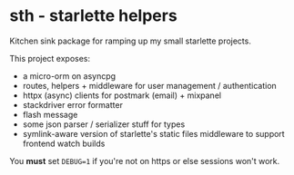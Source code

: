 # sth - starlette helpers

Kitchen sink package for ramping up my small starlette projects.

This project exposes:

* a micro-orm on asyncpg
* routes, helpers + middleware for user management / authentication
* httpx (async) clients for postmark (email) + mixpanel
* stackdriver error formatter
* flash message
* some json parser / serializer stuff for types
* symlink-aware version of starlette's static files middleware to support frontend watch builds

You **must** set `DEBUG=1` if you're not on https or else sessions won't work.

